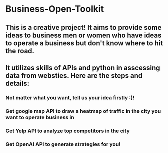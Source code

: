 # Business-Open-Toolkit
## This is a creative project! It aims to provide some ideas to business men or women who have ideas to operate a business but don't know where to hit the road. 
## It utilizes skills of APIs and python in asscessing data from websties. Here are the steps and details:
### Not matter what you want, tell us your idea firstly :)!
### Get google map API to draw a heatmap of traffic in the city you want to operate business in
### Get Yelp API to analyze top competitors in the city
### Get OpenAI API to generate strategies for you! 
  

